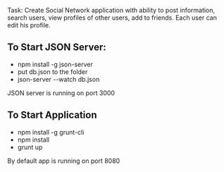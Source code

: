 Task: Create Social Network application with ability to post information, search users, view profiles of other users, add to friends. Each user can edit his profile.

To Start JSON Server:
--------------
- npm install -g json-server
- put db.json to the folder
- json-server --watch db.json

JSON server is running on port 3000

To Start Application
--------------
- npm install -g grunt-cli
- npm install
- grunt up

By default app is running on port 8080
